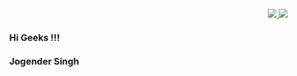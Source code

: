 <p align=right>
  <a href="https://github.com/jogipanwar">
    <img src="https://badges.pufler.dev/visits/jogipanwar/jogipanwar?style=flat-square&color=blue&logo=github">
  </a>
  <a href="https://github.com/jogipanwar?tab=repositories">
    <img src="https://badges.pufler.dev/repos/jogipanwar?style=flat-square&color=blue&logo=github">
  </a>
</p>

### Hi Geeks !!! 
### Jogender Singh



<!--
**jogipanwar/jogipanwar** is a ✨ _special_ ✨ repository because its `README.md` (this file) appears on your GitHub profile.

Here are some ideas to get you started:

- 🔭 I’m currently working on ...
- 🌱 I’m currently learning ...
- 👯 I’m looking to collaborate on ...
- 🤔 I’m looking for help with ...
- 💬 Ask me about ...
- 📫 How to reach me: ...
- 😄 Pronouns: ...
- ⚡ Fun fact: ...
-->
